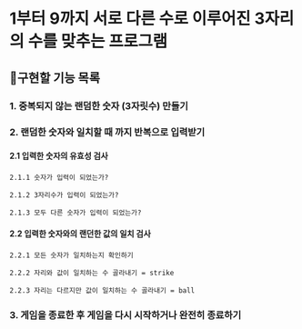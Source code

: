 # 1부터 9까지 서로 다른 수로 이루어진 3자리의 수를 맞추는 프로그램

## 📖구현할 기능 목록

### 1. 중복되지 않는 랜덤한 숫자 (3자릿수) 만들기

### 2. 랜덤한 숫자와 일치할 때 까지 반복으로 입력받기

#### 2.1 입력한 숫자의 유효성 검사

```
2.1.1 숫자가 입력이 되었는가?

2.1.2 3자리수가 입력이 되었는가?

2.1.3 모두 다른 숫자가 입력이 되었는가?
```

#### 2.2 입력한 숫자와의 랜던한 값의 일치 검사

```
2.2.1 모든 숫자가 일치하는지 확인하기

2.2.2 자리와 값이 일치하는 수 골라내기 = strike

2.2.3 자리는 다르지만 값이 일치하는 수 골라내기 = ball
```

### 3. 게임을 종료한 후 게임을 다시 시작하거나 완전히 종료하기